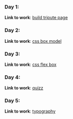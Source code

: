 


### Day 1:


**Link to work**: [build tripute page ](https://github.com/sacdiacabdikariim00/tribute-page/tree/master/Tripute%20page/Build-A-Tribute-Page/)



### Day 2: 


**Link to work**: [css box model](https://github.com/sacdiacabdikariim00/tribute-page/tree/master/Tripute%20page/css%20box%20modal/)



### Day 3: 


**Link to work**: [css flex box](https://github.com/sacdiacabdikariim00/tribute-page/tree/master/Tripute%20page/css%20flex-box/)

### Day 4:


**Link to work**: [quizz ](https://github.com/sacdiacabdikariim00/tribute-page/tree/master/Tripute%20page/quizz/)

### Day 5:



**Link to work**: [typography ](https://github.com/sacdiacabdikariim00/tribute-page/tree/master/Tripute%20page/typography/)


